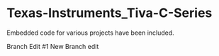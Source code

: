# Texas-Instruments_Tiva-C-Series
Embedded code for various projects have been included.

Branch Edit #1
New Branch edit